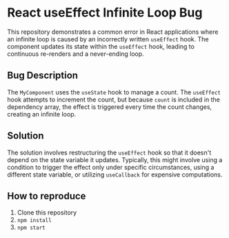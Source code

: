# React useEffect Infinite Loop Bug

This repository demonstrates a common error in React applications where an infinite loop is caused by an incorrectly written `useEffect` hook.  The component updates its state within the `useEffect` hook, leading to continuous re-renders and a never-ending loop.

## Bug Description

The `MyComponent` uses the `useState` hook to manage a count.  The `useEffect` hook attempts to increment the count, but because `count` is included in the dependency array, the effect is triggered every time the count changes, creating an infinite loop.

## Solution

The solution involves restructuring the `useEffect` hook so that it doesn't depend on the state variable it updates.  Typically, this might involve using a condition to trigger the effect only under specific circumstances, using a different state variable, or utilizing `useCallback` for expensive computations.

## How to reproduce

1. Clone this repository
2. `npm install`
3. `npm start`